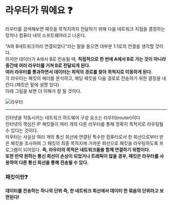 # 라우터가 뭐에요 ❓

라우터를 검색해보면 패킷을 목적지까지 전달하기 위해 다음 네트워크 지점을 결정하는 장치나 컴퓨터 내의 소프트웨어라고 나온다.

"A와 B네트워크끼리 연결되었다"라는 말을 들으면 대부분 1:1로의 연결을 생각할 것이다.  
하지만 데이터가 A에서 B로 전송될 때, **직접적으로 한 번에 A에서 B로 가는 것이 아니라 중간에 여러 라우터를 거쳐 B로 전달되게 된다.**  
**여러 라우터를 통과하면서 데이터는 최적의 경로를 찾아 목적지로 이동하게 된다.**  
각 라우터는 패킷의 헤더를 분석하고, 해당 패킷을 다음 경로로 전송하기 위한 결정을 내린다.(패킷은 밑에 설명 있다)  
아래 그림을 보면 더 이해가 잘 될 것이다.



![라우터](https://img1.daumcdn.net/thumb/R1280x0/?scode=mtistory2&fname=https%3A%2F%2Ft1.daumcdn.net%2Fcfile%2Ftistory%2F99FCED4A5D4B967403)

---

인터넷을 작동시키는 네트워크 하드웨어 구성 요소는 라우터(router)이다  
인터넷의 핵심은 IP 패킷들이 여러 개의 다른 라우터를 통해 정확히 목적지로 라우팅될 수 있다는 것이다.  
라우터는 사실상 여러 개의 통신 회선에 연결된 특수한 컴퓨터로서 한 회선으로부터 받은 패킷을 조사하여 그 패킷의 최종 목적지에 가까운 회선으로 패킷을 라우팅하도록 프로그램이 되어있다. **즉, 라우터의 목적은 네트워크들을 함께 연결하기 위함이다.  
또한 만약 원하는 통신 회선이 손상이 되었거나 트래픽이 많을 경우, 패킷은 라우터를 사용하여 다른 통신 회선을 통해 전송될 수 있다.**

### 패킷이란❓

**데이터를 전송하는 하나의 단위 즉, 한 네트워크 회선에서 데이터 한 묶음의 단위라고 보면된다!**
